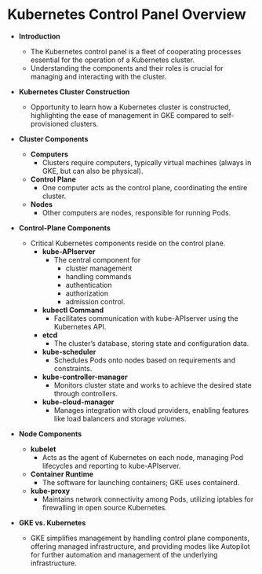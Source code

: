 # Kubernetes Control Panel Overview

- **Introduction**
  - The Kubernetes control panel is a fleet of cooperating processes essential for the operation of a Kubernetes cluster.
  - Understanding the components and their roles is crucial for managing and interacting with the cluster.

- **Kubernetes Cluster Construction**
  - Opportunity to learn how a Kubernetes cluster is constructed, highlighting the ease of management in GKE compared to self-provisioned clusters.

- **Cluster Components**
  - **Computers**
    - Clusters require computers, typically virtual machines (always in GKE, but can also be physical).
  - **Control Plane**
    - One computer acts as the control plane, coordinating the entire cluster.
  - **Nodes**
    - Other computers are nodes, responsible for running Pods.

- **Control-Plane Components**
  - Critical Kubernetes components reside on the control plane.
    - **kube-APIserver**
      - The central component for 
        - cluster management
        - handling commands
        - authentication
        - authorization 
        - admission control.
    - **kubectl Command**
      - Facilitates communication with kube-APIserver using the Kubernetes API.
    - **etcd**
      - The cluster’s database, storing state and configuration data.
    - **kube-scheduler**
      - Schedules Pods onto nodes based on requirements and constraints.
    - **kube-controller-manager**
      - Monitors cluster state and works to achieve the desired state through controllers.
    - **kube-cloud-manager**
      - Manages integration with cloud providers, enabling features like load balancers and storage volumes.

- **Node Components**
  - **kubelet**
    - Acts as the agent of Kubernetes on each node, managing Pod lifecycles and reporting to kube-APIserver.
  - **Container Runtime**
    - The software for launching containers; GKE uses containerd.
  - **kube-proxy**
    - Maintains network connectivity among Pods, utilizing iptables for firewalling in open source Kubernetes.

- **GKE vs. Kubernetes**
  - GKE simplifies management by handling control plane components, offering managed infrastructure, and providing modes like Autopilot for further automation and management of the underlying infrastructure.
